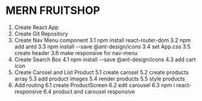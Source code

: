 # MERN FRUITSHOP

1. Create React App
2. Create Git Repository
3. Create Nav Menu component
   3.1 npm install react-router-dom
   3.2 npm add antd
   3.3 npm install --save @ant-design/icons
   3.4 set App.css
   3.5 create header
   3.6 make responsive for nav-menu
4. Create Search Box
   4.1 npm install --save @ant-design/icons
   4.3 add cart icon
5. Create Carosel and List Product
   5.1 create carosel
   5.2 create products array
   5.3 add product images
   5.4 render products
   5.5 style products
6. Add routing
   6.1 create ProductScreen
   6.2 edit carousel
   6.3 npm i react-responsive
   6.4 product and carousel responsive
